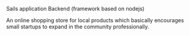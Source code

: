 Sails application Backend (framework based on nodejs)

An online shopping store for local products which basically encourages small startups to expand in the community professionally.
